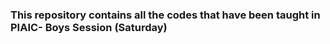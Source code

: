 ### This repository contains all the codes that have been taught in PIAIC- Boys Session (Saturday) 
